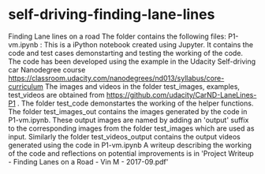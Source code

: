 # self-driving-finding-lane-lines
Finding Lane lines on a road
The folder contains the following files:
P1-vm.ipynb : This is a iPython notebook created using Jupyter. It contains the code and test cases demonstarting and testing the working of the code. The code has been developed using the example in the Udacity Self-driving car Nanodegree course https://classroom.udacity.com/nanodegrees/nd013/syllabus/core-curriculum
The images and videos in the folder test_images, examples, test_videos are obtained from https://github.com/udacity/CarND-LaneLines-P1 .
The folder test_code demonstartes the working of the helper functions.
The folder test_images_out contains the images generated by the code in P1-vm.ipynb. These output images are named by adding an 'output' suffix to the corresponding images from the folder test_images which are used as input.
Similarly the folder test_videos_output contains the output videos generated using the code in P1-vm.ipynb
A writeup describing the working of the code and reflections on potential improvements is in 'Project Writeup - Finding Lanes on a Road - Vin M - 2017-09.pdf'
